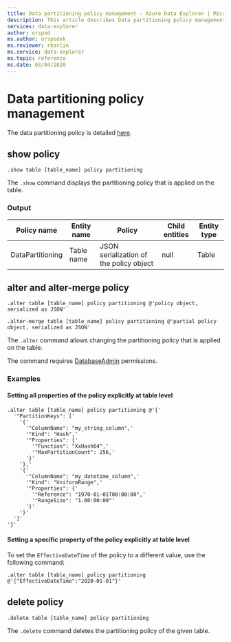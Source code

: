 ```yaml
---
title: Data partitioning policy management - Azure Data Explorer | Microsoft Docs
description: This article describes Data partitioning policy management in Azure Data Explorer.
services: data-explorer
author: orspod
ms.author: orspodek
ms.reviewer: rkarlin
ms.service: data-explorer
ms.topic: reference
ms.date: 03/04/2020
---
```

# Data partitioning policy management

The data partitioning policy is detailed [here](../management/partitioningpolicy.md).

## show policy

```kusto
.show table [table_name] policy partitioning
```

The `.show` command displays the partitioning policy that is applied on the table.

### Output

|Policy name | Entity name | Policy | Child entities | Entity type
|---|---|---|---|---
|DataPartitioning | Table name | JSON serialization of the policy object | null | Table

## alter and alter-merge policy

```kusto
.alter table [table_name] policy partitioning @'policy object, serialized as JSON'

.alter-merge table [table_name] policy partitioning @'partial policy object, serialized as JSON'
```

The `.alter` command allows changing the partitioning policy that is applied on the table.

The command requires [DatabaseAdmin](access-control/role-based-authorization.md) permissions.

### Examples

#### Setting all properties of the policy explicitly at table level

```kusto
.alter table [table_name] policy partitioning @'{'
  '"PartitionKeys": ['
    '{'
      '"ColumnName": "my_string_column",'
      '"Kind": "Hash",'
      '"Properties": {'
        '"Function": "XxHash64",'
        '"MaxPartitionCount": 256,'
      '}'
    '},'
    '{'
      '"ColumnName": "my_datetime_column",'
      '"Kind": "UniformRange",'
      '"Properties": {'
        '"Reference": "1970-01-01T00:00:00",'
        '"RangeSize": "1.00:00:00"'
      '}'
    '}'
  ']'
'}'
```

#### Setting a specific property of the policy explicitly at table level

To set the `EffectiveDateTime` of the policy to a different value, use the following command:

```kusto
.alter table [table_name] policy partitioning @'{"EffectiveDateTime":"2020-01-01"}'
```

## delete policy

```kusto
.delete table [table_name] policy partitioning
```

The `.delete` command deletes the partitioning policy of the given table.